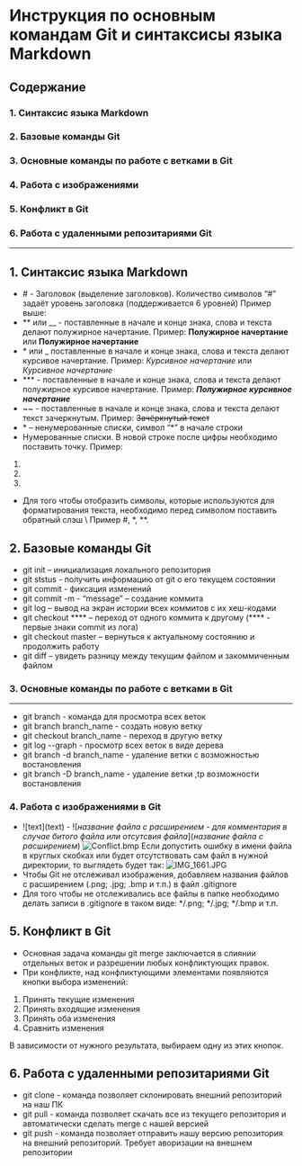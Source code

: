 # Инструкция по основным командам Git и синтаксисы языка Markdown
## Содержание
### 1. Синтаксис языка Markdown
### 2. Базовые команды Git
### 3. Основные команды по работе с ветками в Git
### 4. Работа с изображениями
### 5. Конфликт в Git
### 6. Работа с удаленными репозитариями Git

---
## 1. Синтаксис языка Markdown
* \# -  Заголовок (выделение заголовков). Количество символов “#” задаёт уровень заголовка
(поддерживается 6 уровней)
Пример выше:
* **  или __  - поставленные в начале и конце знака, слова и текста делают полужирное начертание. Пример: **Полужирное начертание** или __Полужирное начертание__
* \* или \_ поставленные в начале и конце знака, слова и текста делают курсивое начертание. Пример: *Курсивное начертание* или _Курсивное начертание_
* \*** - поставленные в начале и конце знака, слова и текста делают полужирное курсивое начертание. Пример: ***Полужирное курсивное начертание***
* \~~ - поставленные в начале и конце знака, слова и текста делают текст зачеркнутым. Пример: ~~Зачёркнутый текст~~
* \* – ненумерованные списки, символ “*” в начале строки
* Нумерованные списки. В новой строке после цифры необходимо поставить точку. Пример:
1. 
2. 
3. 

* Для того чтобы отобразить символы, которые используются для форматирования текста, необходимо перед символом поставить обратный слэш \ Пример \#, \*, \**.

## 2. Базовые команды Git

* git init – инициализация локального репозитория
* git ststus - получить информацию от git о его текущем состоянии
* git commit - фиксация изменений
* git commit -m - “message” – создание коммита
* git log – вывод на экран истории всех коммитов с их хеш-кодами
* git checkout **** – переход от одного коммита к другому (**** - первые знаки commit из лога)
* git checkout master – вернуться к актуальному состоянию и продолжить работу
* git diff – увидеть разницу между текущим файлом и закоммиченным файлом

### 3. Основные команды по работе с ветками в Git
---

* git branch - команда для просмотра всех веток
* git branch branch_name - создать новую ветку 
* git checkout branch_name - переход в другую ветку
* git log --graph - просмотр всех веток в виде дерева
* git branch -d branch_name - удаление ветки с возможностью востановления
* git branch -D branch_name - удаление ветки ,tp возможности востановления

### 4. Работа с изображениями в Git
* \!\[text](text) - ![*название файла с расширением - для комментария в случае битого файла или отсутсвия файла*](*название файла с расширением*) ![Conflict.bmp](Conflict.bmp) 
Если допустить ошибку в имени файла в круглых скобках или будет отсутствовать сам файл в нужной директории, то выглядеть будет так:
![IMG_1661.JPG](IMG_1661.JP)
* Чтобы Git не отслеживал изображения, добавляем названия файлов с расширением (.png; .jpg; .bmp и т.п.) в файл .gitignore
* Для того чтобы не отслеживались все файлы в папке необходимо делать записи в .gitignore в таком виде: */.png; */.jpg; */.bmp и т.п.

## 5. Конфликт в Git
* Основная задача команды git merge заключается в слиянии отдельных веток и разрешении любых конфликтующих правок.
* При конфликте, над конфликтующими элементами появляются кнопки выбора изменений:
1. Принять текущие изменения
2. Принять входящие изменения
3. Принять оба изменения
4. Сравнить изменения

В зависимости от нужного результата, выбираем одну из этих кнопок.

## 6. Работа с удаленными репозитариями Git
* git clone - команда позволяет склонировать внешний репозиторий на наш ПК
* git pull - команда позволяет скачать все из текущего репозитория и автоматически
сделать merge с нашей версией
* git push - команда позволяет отправить нашу версию репозитория на внешний
репозиторий. Требует аворизации на внешнем репозитории 

